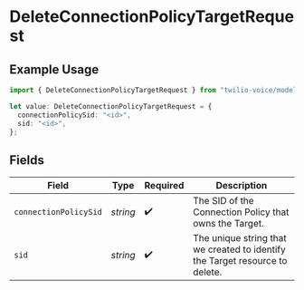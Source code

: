 # DeleteConnectionPolicyTargetRequest

## Example Usage

```typescript
import { DeleteConnectionPolicyTargetRequest } from "twilio-voice/models/operations";

let value: DeleteConnectionPolicyTargetRequest = {
  connectionPolicySid: "<id>",
  sid: "<id>",
};
```

## Fields

| Field                                                                        | Type                                                                         | Required                                                                     | Description                                                                  |
| ---------------------------------------------------------------------------- | ---------------------------------------------------------------------------- | ---------------------------------------------------------------------------- | ---------------------------------------------------------------------------- |
| `connectionPolicySid`                                                        | *string*                                                                     | :heavy_check_mark:                                                           | The SID of the Connection Policy that owns the Target.                       |
| `sid`                                                                        | *string*                                                                     | :heavy_check_mark:                                                           | The unique string that we created to identify the Target resource to delete. |